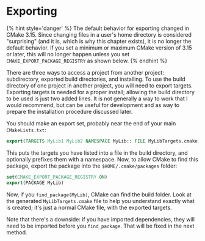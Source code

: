 # Exporting

{% hint style='danger' %}
The default behavior for exporting changed in CMake 3.15. Since changing files in a user's home directory is considered "surprising" (and it is, which is why this chapter exists), it is no longer the default behavior. If you set a minimum or maximum CMake version of 3.15 or later, this will no longer happen unless you set `CMAKE_EXPORT_PACKAGE_REGISTRY` as shown below.
{% endhint %}

There are three ways to access a project from another project: subdirectory, exported build directories, and installing. To use the build directory of one project in another project, you will need to export targets. Exporting targets is needed for a proper install; allowing the build directory to be used is just two added lines. It is not generally a way to work that I would recommend, but can be useful for development and as way to prepare the installation procedure discussed later.

You should make an export set, probably near the end of your main `CMakeLists.txt`:

```cmake
export(TARGETS MyLib1 MyLib2 NAMESPACE MyLib:: FILE MyLibTargets.cmake)
```

This puts the targets you have listed into a file in the build directory, and optionally prefixes them with a namespace. Now, to allow CMake to find this package, export the package into the `$HOME/.cmake/packages` folder:

```cmake
set(CMAKE_EXPORT_PACKAGE_REGISTRY ON)
export(PACKAGE MyLib)
```

Now, if you `find_package(MyLib)`, CMake can find the build folder. Look at the generated `MyLibTargets.cmake` file to help you understand exactly what is created; it's just a normal CMake file, with the exported targets.

Note that there's a downside: if you have imported dependencies, they will need to be imported before you `find_package`. That will be fixed in the next method.
